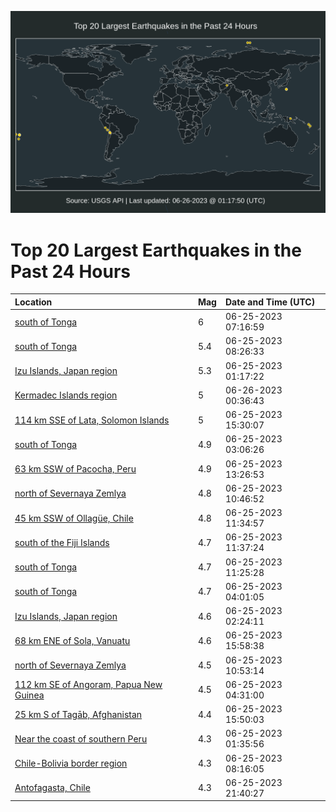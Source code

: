 ![Map](./map.png)

# Top 20 Largest Earthquakes in the Past 24 Hours

| Location | Mag | Date and Time (UTC) |
|:---|:---|:---|
| [south of Tonga](https://earthquake.usgs.gov/earthquakes/eventpage/us7000kayb) | 6 | 06-25-2023 07:16:59 |
| [south of Tonga](https://earthquake.usgs.gov/earthquakes/eventpage/us7000kayl) | 5.4 | 06-25-2023 08:26:33 |
| [Izu Islands, Japan region](https://earthquake.usgs.gov/earthquakes/eventpage/us7000kax2) | 5.3 | 06-25-2023 01:17:22 |
| [Kermadec Islands region](https://earthquake.usgs.gov/earthquakes/eventpage/us7000kb26) | 5 | 06-26-2023 00:36:43 |
| [114 km SSE of Lata, Solomon Islands](https://earthquake.usgs.gov/earthquakes/eventpage/us7000kazy) | 5 | 06-25-2023 15:30:07 |
| [south of Tonga](https://earthquake.usgs.gov/earthquakes/eventpage/us7000kaxn) | 4.9 | 06-25-2023 03:06:26 |
| [63 km SSW of Pacocha, Peru](https://earthquake.usgs.gov/earthquakes/eventpage/us7000kazl) | 4.9 | 06-25-2023 13:26:53 |
| [north of Severnaya Zemlya](https://earthquake.usgs.gov/earthquakes/eventpage/us7000kayx) | 4.8 | 06-25-2023 10:46:52 |
| [45 km SSW of Ollagüe, Chile](https://earthquake.usgs.gov/earthquakes/eventpage/us7000kaz5) | 4.8 | 06-25-2023 11:34:57 |
| [south of the Fiji Islands](https://earthquake.usgs.gov/earthquakes/eventpage/us7000kaz8) | 4.7 | 06-25-2023 11:37:24 |
| [south of Tonga](https://earthquake.usgs.gov/earthquakes/eventpage/us7000kaz6) | 4.7 | 06-25-2023 11:25:28 |
| [south of Tonga](https://earthquake.usgs.gov/earthquakes/eventpage/us7000kaxs) | 4.7 | 06-25-2023 04:01:05 |
| [Izu Islands, Japan region](https://earthquake.usgs.gov/earthquakes/eventpage/us7000kaxi) | 4.6 | 06-25-2023 02:24:11 |
| [68 km ENE of Sola, Vanuatu](https://earthquake.usgs.gov/earthquakes/eventpage/us7000kb07) | 4.6 | 06-25-2023 15:58:38 |
| [north of Severnaya Zemlya](https://earthquake.usgs.gov/earthquakes/eventpage/us7000kaz0) | 4.5 | 06-25-2023 10:53:14 |
| [112 km SE of Angoram, Papua New Guinea](https://earthquake.usgs.gov/earthquakes/eventpage/us7000kaxu) | 4.5 | 06-25-2023 04:31:00 |
| [25 km S of Tagāb, Afghanistan](https://earthquake.usgs.gov/earthquakes/eventpage/us7000kb05) | 4.4 | 06-25-2023 15:50:03 |
| [Near the coast of southern Peru](https://earthquake.usgs.gov/earthquakes/eventpage/us7000kax7) | 4.3 | 06-25-2023 01:35:56 |
| [Chile-Bolivia border region](https://earthquake.usgs.gov/earthquakes/eventpage/us7000kayj) | 4.3 | 06-25-2023 08:16:05 |
| [Antofagasta, Chile](https://earthquake.usgs.gov/earthquakes/eventpage/us7000kb1c) | 4.3 | 06-25-2023 21:40:27 |
